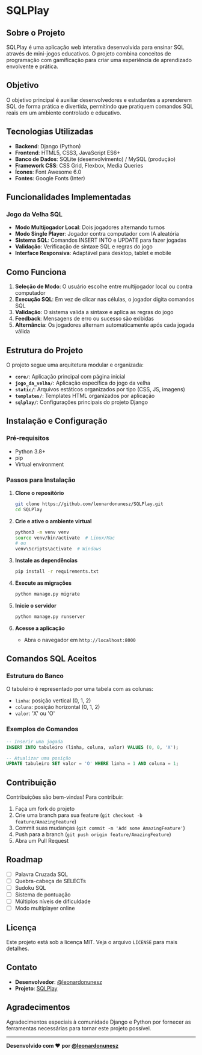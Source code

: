 # SQLPlay

## Sobre o Projeto

SQLPlay é uma aplicação web interativa desenvolvida para ensinar SQL através de mini-jogos educativos. O projeto combina conceitos de programação com gamificação para criar uma experiência de aprendizado envolvente e prática.

## Objetivo

O objetivo principal é auxiliar desenvolvedores e estudantes a aprenderem SQL de forma prática e divertida, permitindo que pratiquem comandos SQL reais em um ambiente controlado e educativo.

## Tecnologias Utilizadas

- **Backend**: Django (Python)
- **Frontend**: HTML5, CSS3, JavaScript ES6+
- **Banco de Dados**: SQLite (desenvolvimento) / MySQL (produção)
- **Framework CSS**: CSS Grid, Flexbox, Media Queries
- **Ícones**: Font Awesome 6.0
- **Fontes**: Google Fonts (Inter)

## Funcionalidades Implementadas

### Jogo da Velha SQL
- **Modo Multijogador Local**: Dois jogadores alternando turnos
- **Modo Single Player**: Jogador contra computador com IA aleatória
- **Sistema SQL**: Comandos INSERT INTO e UPDATE para fazer jogadas
- **Validação**: Verificação de sintaxe SQL e regras do jogo
- **Interface Responsiva**: Adaptável para desktop, tablet e mobile

## Como Funciona

1. **Seleção de Modo**: O usuário escolhe entre multijogador local ou contra computador
2. **Execução SQL**: Em vez de clicar nas células, o jogador digita comandos SQL
3. **Validação**: O sistema valida a sintaxe e aplica as regras do jogo
4. **Feedback**: Mensagens de erro ou sucesso são exibidas
5. **Alternância**: Os jogadores alternam automaticamente após cada jogada válida

## Estrutura do Projeto

O projeto segue uma arquitetura modular e organizada:

- **`core/`**: Aplicação principal com página inicial
- **`jogo_da_velha/`**: Aplicação específica do jogo da velha
- **`static/`**: Arquivos estáticos organizados por tipo (CSS, JS, imagens)
- **`templates/`**: Templates HTML organizados por aplicação
- **`sqlplay/`**: Configurações principais do projeto Django

## Instalação e Configuração

### Pré-requisitos
- Python 3.8+
- pip
- Virtual environment

### Passos para Instalação

1. **Clone o repositório**
   ```bash
   git clone https://github.com/leonardonunesz/SQLPlay.git
   cd SQLPlay
   ```

2. **Crie e ative o ambiente virtual**
   ```bash
   python3 -m venv venv
   source venv/bin/activate  # Linux/Mac
   # ou
   venv\Scripts\activate  # Windows
   ```

3. **Instale as dependências**
   ```bash
   pip install -r requirements.txt
   ```

4. **Execute as migrações**
   ```bash
   python manage.py migrate
   ```

5. **Inicie o servidor**
   ```bash
   python manage.py runserver
   ```

6. **Acesse a aplicação**
   - Abra o navegador em `http://localhost:8000`

## Comandos SQL Aceitos

### Estrutura do Banco
O tabuleiro é representado por uma tabela com as colunas:
- `linha`: posição vertical (0, 1, 2)
- `coluna`: posição horizontal (0, 1, 2)
- `valor`: 'X' ou 'O'

### Exemplos de Comandos
```sql
-- Inserir uma jogada
INSERT INTO tabuleiro (linha, coluna, valor) VALUES (0, 0, 'X');

-- Atualizar uma posição
UPDATE tabuleiro SET valor = 'O' WHERE linha = 1 AND coluna = 1;
```

## Contribuição

Contribuições são bem-vindas! Para contribuir:

1. Faça um fork do projeto
2. Crie uma branch para sua feature (`git checkout -b feature/AmazingFeature`)
3. Commit suas mudanças (`git commit -m 'Add some AmazingFeature'`)
4. Push para a branch (`git push origin feature/AmazingFeature`)
5. Abra um Pull Request

## Roadmap

- [ ] Palavra Cruzada SQL
- [ ] Quebra-cabeça de SELECTs
- [ ] Sudoku SQL
- [ ] Sistema de pontuação
- [ ] Múltiplos níveis de dificuldade
- [ ] Modo multiplayer online

## Licença

Este projeto está sob a licença MIT. Veja o arquivo `LICENSE` para mais detalhes.

## Contato

- **Desenvolvedor**: [@leonardonunesz](https://github.com/leonardonunesz)
- **Projeto**: [SQLPlay](https://github.com/leonardonunesz/SQLPlay)

## Agradecimentos

Agradecimentos especiais à comunidade Django e Python por fornecer as ferramentas necessárias para tornar este projeto possível.

---

**Desenvolvido com ❤️ por [@leonardonunesz](https://github.com/leonardonunesz)**
